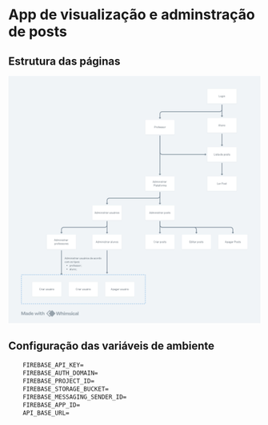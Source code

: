 # App de visualização e adminstração de posts

## Estrutura das páginas

![alt text](Telas.png)


## Configuração das variáveis de ambiente

```
    FIREBASE_API_KEY=
    FIREBASE_AUTH_DOMAIN=
    FIREBASE_PROJECT_ID=
    FIREBASE_STORAGE_BUCKET=
    FIREBASE_MESSAGING_SENDER_ID=
    FIREBASE_APP_ID=
    API_BASE_URL=
```